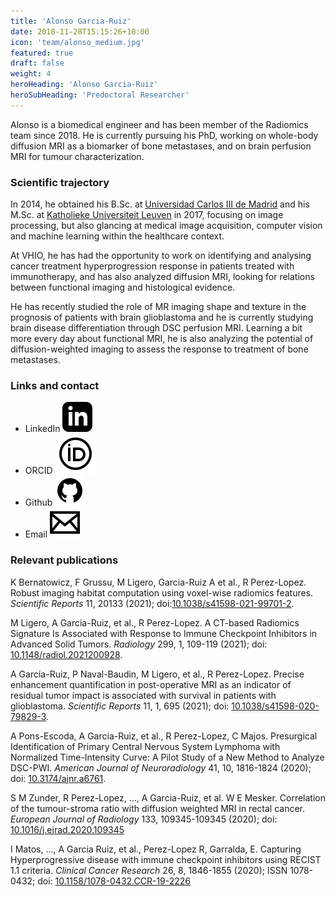 ```yaml
---
title: 'Alonso Garcia-Ruiz'
date: 2018-11-28T15:15:26+10:00
icon: 'team/alonso_medium.jpg'
featured: true
draft: false
weight: 4
heroHeading: 'Alonso Garcia-Ruiz'
heroSubHeading: 'Predoctoral Researcher'
---
```


Alonso is a biomedical engineer and has been member of the Radiomics team since 2018. He is currently pursuing his PhD, working on whole-body diffusion MRI as a biomarker of bone metastases, and on brain perfusion MRI for tumour characterization.&nbsp;&nbsp;&nbsp;&nbsp;&nbsp;&nbsp;&nbsp;&nbsp;&nbsp;&nbsp;&nbsp;&nbsp;&nbsp;&nbsp;&nbsp;&nbsp;&nbsp;&nbsp;&nbsp;&nbsp;&nbsp;&nbsp;&nbsp;&nbsp;&nbsp;&nbsp;&nbsp;&nbsp;&nbsp;&nbsp;&nbsp;&nbsp;&nbsp;&nbsp;&nbsp;&nbsp;&nbsp;&nbsp;&nbsp;&nbsp;&nbsp;&nbsp;&nbsp;&nbsp;&nbsp;&nbsp;&nbsp;&nbsp;&nbsp;&nbsp;&nbsp;&nbsp;&nbsp;&nbsp;&nbsp;

### Scientific trajectory 
In 2014, he obtained his B.Sc. at [Universidad Carlos III de Madrid](https://www.uc3m.es) and his M.Sc. at [Katholieke Universiteit Leuven](https://www.kuleuven.be/kuleuven/) in 2017, focusing on image processing, but also glancing at medical image acquisition, computer vision and machine learning within the healthcare context.

At VHIO, he has had the opportunity to work on identifying and analysing cancer treatment hyperprogression response in patients treated with immunotherapy, and has also analyzed diffusion MRI, looking for relations between functional imaging and histological evidence.

He has recently studied the role of MR imaging shape and texture in the prognosis of patients with brain glioblastoma and he is currently studying brain disease differentiation through DSC perfusion MRI.
Learning a bit more every day about functional MRI, he is also analyzing the potential of diffusion-weighted imaging to assess the response to treatment of bone metastases.

### Links and contact
- LinkedIn [![profile](/social/linkedin.svg)](https://www.linkedin.com/in/alonso-gr)
- ORCID [![profile](/social/orcid.svg)](https://orcid.org/0000-0003-0129-3020)
- Github [![profile](/social/github.svg)](https://github.com/agarcia-ruiz)
- Email [![profile](/social/mail.svg)](mailto:alonsogarcia@vhio.net)

### Relevant publications
K Bernatowicz, F Grussu, M Ligero, Garcia-Ruiz A et al., R Perez-Lopez. Robust imaging habitat computation using voxel-wise radiomics features. *Scientific Reports* 11, 20133 (2021); doi:[10.1038/s41598-021-99701-2](https://doi.org/10.1038/s41598-021-99701-2).

M Ligero, A Garcia-Ruiz, et al., R Perez-Lopez. A CT-based Radiomics Signature Is Associated with Response to Immune Checkpoint Inhibitors in Advanced Solid Tumors. *Radiology* 299, 1, 109-119 (2021); doi: [10.1148/radiol.2021200928](https://doi.org/10.1148/radiol.2021200928).

A Garcia-Ruiz, P Naval-Baudin, M Ligero, et al., R Perez-Lopez. Precise enhancement quantification in post-operative MRI as an indicator of residual tumor impact is associated with survival in patients with glioblastoma. *Scientific Reports* 11, 1, 695 (2021); doi: [10.1038/s41598-020-79829-3](https://doi.org/10.1038/s41598-020-79829-3).

A Pons-Escoda, A Garcia-Ruiz, et al., R Perez-Lopez, C Majos. Presurgical Identification of Primary Central Nervous System Lymphoma with Normalized Time-Intensity Curve: A Pilot Study of a New Method to Analyze DSC-PWI. *American Journal of Neuroradiology* 41, 10, 1816-1824 (2020); doi: [10.3174/ajnr.a6761](https://doi.org/10.3174/ajnr.a6761).

S M Zunder, R Perez-Lopez, ..., A Garcia-Ruiz, et al. W E Mesker. Correlation of the tumour-stroma ratio with diffusion weighted MRI in rectal cancer. *European Journal of Radiology* 133, 109345-109345 (2020); doi: [10.1016/j.ejrad.2020.109345](https://doi.org/10.1016/j.ejrad.2020.109345)

I Matos, ..., A Garcia Ruiz, et al., Perez-Lopez R, Garralda, E. Capturing Hyperprogressive disease with immune checkpoint inhibitors using RECIST 1.1 criteria. *Clinical Cancer Research* 26, 8, 1846-1855 (2020); ISSN 1078-0432; doi: [10.1158/1078-0432.CCR-19-2226](https://doi.org/10.1158/1078-0432.ccr-19-2226)
